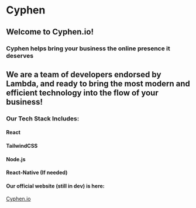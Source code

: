 # Cyphen

## Welcome to Cyphen.io!

### Cyphen helps bring your business the online presence it deserves

## We are a team of developers endorsed by Lambda, and ready to bring the most modern and efficient technology into the flow of your business!

### Our Tech Stack Includes:
#### React
#### TailwindCSS
#### Node.js
#### React-Native (If needed)

#### Our official website (still in dev) is here: 
<div><a href="https://cyphen-25583.web.app/">Cyphen.io</a></div>
